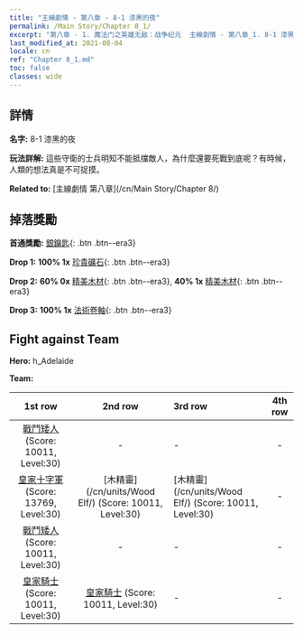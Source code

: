 ```yaml
---
title: "主線劇情 - 第八章 - 8-1 漆黑的夜"
permalink: /Main Story/Chapter 8_1/
excerpt: "第八章 - 1. 魔法门之英雄无敌：战争纪元  主線劇情 - 第八章_1. 8-1 漆黑的夜"
last_modified_at: 2021-08-04
locale: cn
ref: "Chapter 8_1.md"
toc: false
classes: wide
---
```


## 詳情

 **名字:** 8-1 漆黑的夜

 **玩法詳解:** 這些守衛的士兵明知不能抵擋敵人，為什麼還要死戰到底呢？有時候，人類的想法真是不可捉摸。

 **Related to:** [主線劇情 第八章](/cn/Main Story/Chapter 8/)

## 掉落獎勵

 **首通獎勵:** [銀鑰匙](/cn/Items/con_693/){: .btn .btn--era3}

 **Drop 1:** **100% 1x** [珍貴礦石](/cn/Items/mat_26/){: .btn .btn--era3}

 **Drop 2:** **60% 0x** [精美木材](/cn/Items/mat_20/){: .btn .btn--era3}, **40% 1x** [精美木材](/cn/Items/mat_20/){: .btn .btn--era3}

 **Drop 3:** **100% 1x** [法術卷軸](/cn/Items/con_694/){: .btn .btn--era3}


## Fight against Team
 **Hero:** h_Adelaide

 **Team:**


  | 1st row | 2nd row | 3rd row | 4th row |
  |:----:|:----:|:----|:----:|
  | [戰鬥矮人](/cn/units/Dwarf/) (Score: 10011, Level:30)  | - | - | - |
  | [皇家十字軍](/cn/units/Swordsman/) (Score: 13769, Level:30)  | [木精靈](/cn/units/Wood Elf/) (Score: 10011, Level:30)  | [木精靈](/cn/units/Wood Elf/) (Score: 10011, Level:30)  | - |
  | [戰鬥矮人](/cn/units/Dwarf/) (Score: 10011, Level:30)  | - | - | - |
  | [皇家騎士](/cn/units/Cavalier/) (Score: 10011, Level:30)  | [皇家騎士](/cn/units/Cavalier/) (Score: 10011, Level:30)  | - | - |


